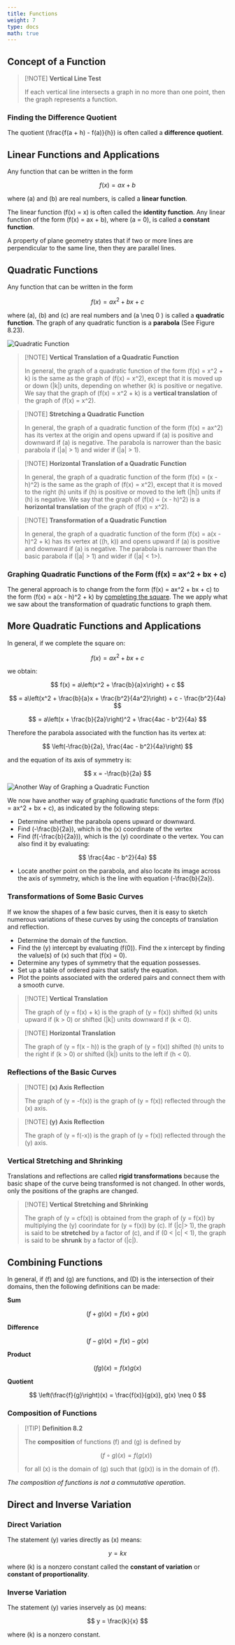 ```yaml
---
title: Functions
weight: 7
type: docs
math: true
---
```


## Concept of a Function

> [!NOTE] **Vertical Line Test**
>
> If each vertical line intersects a graph in no more than one point, then the graph represents a function.

### Finding the Difference Quotient

The quotient \(\frac{f(a + h) - f(a)}{h}\) is often called a **difference quotient**.

## Linear Functions and Applications

Any function that can be written in the form

$$
f(x) = ax + b
$$

where \(a\) and \(b\) are real numbers, is called a **linear function**.

The linear function \(f(x) = x\) is often called the **identity function**. Any linear function of the form \(f(x) = ax + b\), where \(a = 0\), is called a **constant function**.

A property of plane geometry states that if two or more lines are perpendicular to the same line, then they are parallel lines.

## Quadratic Functions

Any function that can be written in the form

$$
f(x) = ax^2 + bx + c
$$

where \(a\), \(b\) and \(c\) are real numbers and \(a \neq 0 \) is called a **quadratic function**. The graph of any quadratic function is a **parabola** (See Figure 8.23).

![Quadratic Function](./assets/quadratic_function.png)

> [!NOTE] **Vertical Translation of a Quadratic Function**
>
> In general, the graph of a quadratic function of the form \(f(x) = x^2 + k\) is the same as the
> graph of \(f(x) = x^2\), except that it is moved up or down \(|k|\) units, depending on
> whether \(k\) is positive or negative. We say that the graph of \(f(x) = x^2 + k\) is a
> **vertical translation** of the graph of \(f(x) = x^2\).

> [!NOTE] **Stretching a Quadratic Function**
>
> In general, the graph of a quadratic function of the form \(f(x) = ax^2\) has its vertex at the origin and opens upward if
> \(a\) is positive and downward if \(a\) is negative. The parabola is narrower than the basic parabola if \(|a| > 1\) and wider if \(|a| > 1\).

> [!NOTE] **Horizontal Translation of a Quadratic Function**
>
> In general, the graph of a quadratic function of the form \(f(x) = (x - h)^2\) is the same as
> the graph of \(f(x) = x^2\), except that it is moved to the right \(h\) units if \(h\) is positive or
> moved to the left \(|h|\) units if \(h\) is negative. We say that the graph of \(f(x) = (x - h)^2\)
> is a **horizontal translation** of the graph of \(f(x) = x^2\).

> [!NOTE] **Transformation of a Quadratic Function**
>
> In general, the graph of a quadratic function of the form \(f(x) = a(x - h)^2 + k\) has its
> vertex at \((h, k)\) and opens upward if \(a\) is positive and downward if \(a\) is negative.
> The parabola is narrower than the basic parabola if \(|a| > 1\) and wider if \(|a| < 1>\).

### Graphing Quadratic Functions of the Form \(f(x) = ax^2 + bx + c\)

The general approach is to change from the form \(f(x) = ax^2 + bx + c\) to the form \(f(x) = a(x - h)^2 + k\)
by [completing the square](../06_quadratic_equations#completing-the-square). The we apply what we
saw about the transformation of quadratic functions to graph them.

## More Quadratic Functions and Applications

In general, if we complete the square on:

$$
f(x) = ax^2 + bx + c
$$

we obtain:

$$
f(x) = a\left(x^2 + \frac{b}{a}x\right) + c
$$

$$
= a\left(x^2 + \frac{b}{a}x + \frac{b^2}{4a^2}\right) + c - \frac{b^2}{4a}
$$

$$
= a\left(x + \frac{b}{2a}\right)^2 + \frac{4ac - b^2}{4a}
$$

Therefore the parabola associated with the function has its vertex at:

$$
\left(-\frac{b}{2a}, \frac{4ac - b^2}{4a}\right)
$$

and the equation of its axis of symmetry is:

$$
x = -\frac{b}{2a}
$$

![Another Way of Graphing a Quadratic Function](./assets/graph_parabola_cs.png)

We now have another way of graphing quadratic functions of the form \(f(x) = ax^2 + bx + c\),
as indicated by the following steps:

- Determine whether the parabola opens upward or downward.
- Find \(-\frac{b}{2a}\), which is the \(x\) coordinate of the vertex
- Find \(f(-\frac{b}{2a})\), which is the \(y\) coordinate o the vertex. You can also find it by evaluating:

$$
\frac{4ac - b^2}{4a}
$$

- Locate another point on the parabola, and also locate its image across the axis of symmetry, which is the line with equation \(-\frac{b}{2a}\).

### Transformations of Some Basic Curves

If we know the shapes of a few basic curves, then it is easy to sketch numerous
variations of these curves by using the concepts of translation and reflection.

- Determine the domain of the function.
- Find the \(y\) intercept by evaluating \(f(0)\). Find the x intercept by finding the value(s) of \(x\) such that \(f(x) = 0\).
- Determine any types of symmetry that the equation possesses.
- Set up a table of ordered pairs that satisfy the equation.
- Plot the points associated with the ordered pairs and connect them with a smooth curve.

> [!NOTE] **Vertical Translation**
>
> The graph of \(y = f(x) + k\) is the graph of \(y = f(x)\) shifted \(k\) units upward if
> \(k > 0\) or shifted \(|k|\) units downward if \(k < 0\).

> [!NOTE] **Horizontal Translation**
>
> The graph of \(y = f(x - h)\) is the graph of \(y = f(x)\) shifted \(h\) units to the right if
> \(k > 0\) or shifted \(|k|\) units to the left if \(h < 0\).

### Reflections of the Basic Curves

> [!NOTE] **\(x\) Axis Reflection**
>
> The graph of \(y = -f(x)\) is the graph of \(y = f(x)\) reflected through the \(x\) axis.

> [!NOTE] **\(y\) Axis Reflection**
>
> The graph of \(y = f(-x)\) is the graph of \(y = f(x)\) reflected through the \(y\) axis.

### Vertical Stretching and Shrinking

Translations and reflections are called **rigid transformations** because the basic shape of the
curve being transformed is not changed. In other words, only the positions of the graphs are
changed.

> [!NOTE] **Vertical Stretching and Shrinking**
>
> The graph of \(y = cf(x)\) is obtained from the graph of \(y = f(x)\) by multiplying
> the \(y\) coorindate for \(y = f(x)\) by \(c\). If \(|c|> 1\), the graph is said to be
> **stretched** by a factor of \(c\), and if \(0 < |c| < 1\), the graph is said to be
> **shrunk** by a factor of \(|c|\).

## Combining Functions

In general, if \(f\) and \(g\) are functions, and \(D\) is the intersection of their domains,
then the following definitions can be made:

**Sum**

$$
(f + g)(x) = f(x) + g(x)
$$

**Difference**

$$
(f - g)(x) = f(x) - g(x)
$$

**Product**

$$
(fg)(x) = f(x)g(x)
$$

**Quotient**

$$
\left(\frac{f}{g}\right)(x) = \frac{f(x)}{g(x)}, g(x) \neq 0
$$

### Composition of Functions

> [!TIP] **Definition 8.2**
>
> The **composition** of functions \(f\) and \(g\) is defined by
>
> $$ (f \circ g)(x) = f(g(x)) $$
>
> for all \(x\) is the domain of \(g\) such that \(g(x)\) is in the domain of \(f\).

_The composition of functions is not a commutative operation_.

## Direct and Inverse Variation

### Direct Variation

The statement \(y\) varies directly as \(x\) means:

$$
y = kx
$$

where \(k\) is a nonzero constant called the **constant of variation**
or **constant of proportionality**.

### Inverse Variation

The statement \(y\) varies inservely as \(x\) means:

$$
y = \frac{k}{x}
$$

where \(k\) is a nonzero constant.
